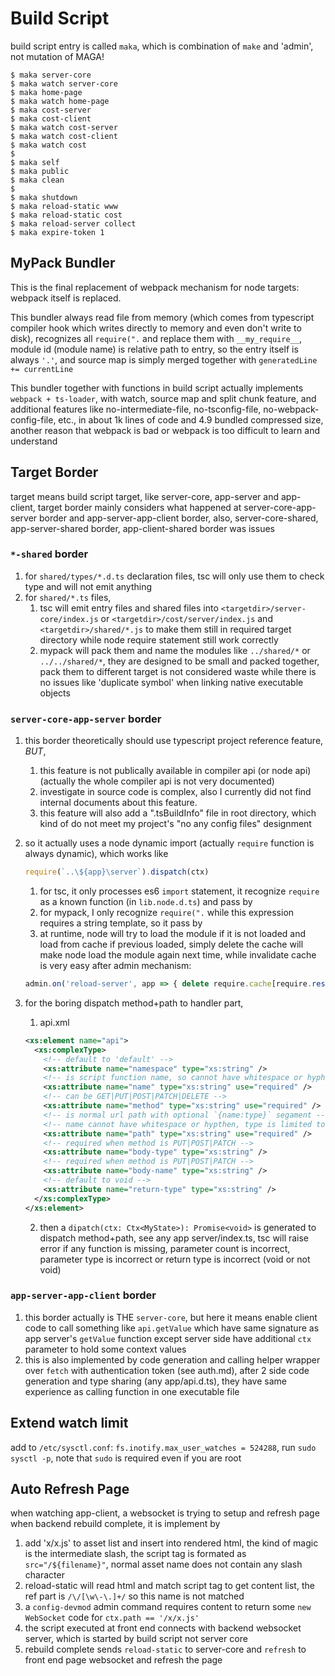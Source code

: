 # Build Script

build script entry is called `maka`, which is combination of `make` and 'admin', not mutation of MAGA!

```shell
$ maka server-core
$ maka watch server-core
$ maka home-page
$ maka watch home-page
$ maka cost-server
$ maka cost-client
$ maka watch cost-server
$ maka watch cost-client
$ maka watch cost
$
$ maka self
$ maka public
$ maka clean
$
$ maka shutdown
$ maka reload-static www
$ maka reload-static cost
$ maka reload-server collect
$ maka expire-token 1
```

## MyPack Bundler

This is the final replacement of webpack mechanism for node targets: webpack itself is replaced.

This bundler always read file from memory (which comes from typescript compiler hook which writes directly to memory and even don't write to disk),
recognizes all `require(".` and replace them with `__my_require__`, module id (module name) is relative path to entry, so the entry itself is always `'.'`,
and source map is simply merged together with `generatedLine += currentLine`

This bundler together with functions in build script actually implements `webpack + ts-loader`, with watch, source map and split chunk feature, 
and additional features like no-intermediate-file, no-tsconfig-file, no-webpack-config-file, etc., in about 1k lines of code and 4.9 bundled compressed size,
another reason that webpack is bad or webpack is too difficult to learn and understand


## Target Border

target means build script target, like server-core, app-server and app-client,
target border mainly considers what happened at server-core-app-server border and app-server-app-client border,
also, server-core-shared, app-server-shared border, app-client-shared border was issues

### `*-shared` border

1. for `shared/types/*.d.ts` declaration files, tsc will only use them to check type and will not emit anything
2. for `shared/*.ts` files, 
   1. tsc will emit entry files and shared files into `<targetdir>/server-core/index.js`
      or `<targetdir>/cost/server/index.js` and `<targetdir>/shared/*.js` to make them still in required target directory 
      while node require statement still work correctly
   2. mypack will pack them and name the modules like `../shared/*` or `../../shared/*`,
      they are designed to be small and packed together, pack them to different target is not considered waste
      while there is no issues like 'duplicate symbol' when linking native executable objects

### `server-core-app-server` border

1. this border theoretically should use typescript project reference feature, *BUT*, 
   1. this feature is not publically available in compiler api (or node api)
      (actually the whole compiler api is not very documented)
   2. investigate in source code is complex, also I currently did not find internal documents about this feature. 
   3. this feature will also add a ".tsBuildInfo" file in root directory, 
      which kind of do not meet my project's "no any config files" designment

2. so it actually uses a node dynamic import (actually `require` function is always dynamic), which works like
    ```js
    require(`..\${app}\server`).dispatch(ctx)
    ```
    1. for tsc, it only processes es6 `import` statement, it recognize `require` as a known function (in `lib.node.d.ts`) and pass by
    2. for mypack, I only recognize `require(".` while this expression requires a string template, so it pass by
    3. at runtime, node will try to load the module if it is not loaded and load from cache if previous loaded,
       simply delete the cache will make node load the module again next time, while invalidate cache is very easy after admin mechanism: 
    ```js
    admin.on('reload-server', app => { delete require.cache[require.resolve(...app...)]; })
    ```

3. for the boring dispatch method+path to handler part, 
   1. api.xml
   ```xml
   <xs:element name="api">
     <xs:complexType>
       <!-- default to 'default' -->
       <xs:attribute name="namespace" type="xs:string" />
       <!-- is script function name, so cannot have whitespace or hyphen -->
       <xs:attribute name="name" type="xs:string" use="required" />
       <!-- can be GET|PUT|POST|PATCH|DELETE -->
       <xs:attribute name="method" type="xs:string" use="required" />
       <!-- is normal url path with optional `{name:type}` segament -->
       <!-- name cannot have whitespace or hypthen, type is limited to id|number|string|boolean|date|datetime -->
       <xs:attribute name="path" type="xs:string" use="required" />
       <!-- required when method is PUT|POST|PATCH -->
       <xs:attribute name="body-type" type="xs:string" />
       <!-- required when method is PUT|POST|PATCH -->
       <xs:attribute name="body-name" type="xs:string" />
       <!-- default to void -->
       <xs:attribute name="return-type" type="xs:string" />
     </xs:complexType>
   </xs:element>
   ```
   2. then a `dipatch(ctx: Ctx<MyState>): Promise<void>` is generated to dispatch method+path, see any app server/index.ts,
      tsc will raise error if any function is missing, parameter count is incorrect, parameter type is incorrect or return type is incorrect (void or not void)

### `app-server-app-client` border

1. this border actually is THE `server-core`, but here it means enable client code to call something like `api.getValue` which
   have same signature as app server's `getValue` function except server side have additional `ctx` parameter to hold some context values
2. this is also implemented by code generation and calling helper wrapper over `fetch` with authentication token (see auth.md), 
   after 2 side code generation and type sharing (any app/api.d.ts), they have same experience as calling function in one executable file

## Extend watch limit

add to `/etc/sysctl.conf`: `fs.inotify.max_user_watches = 524288`, run `sudo sysctl -p`, note that `sudo` is required even if you are root

## Auto Refresh Page

when watching app-client, a websocket is trying to setup and refresh page when backend rebuild complete, it is implement by

1. add 'x/x.js' to asset list and insert into rendered html, the kind of magic is the intermediate slash,
   the script tag is formated as `src="/${filename}"`, normal asset name does not contain any slash character
2. reload-static will read html and match script tag to get content list, the ref part is `/\/[\w\-\.]+/` so this name is not matched
3. a `config-devmod` admin command requires content to return some `new WebSocket` code for `ctx.path == '/x/x.js'`
4. the script executed at front end connects with backend websocket server, which is started by build script not server core
5. rebuild complete sends `reload-static` to server-core and `refresh` to front end page websocket and refresh the page
